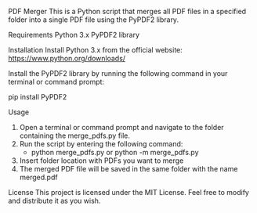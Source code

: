 PDF Merger
This is a Python script that merges all PDF files in a specified folder into a single PDF file using the PyPDF2 library.

Requirements
Python 3.x
PyPDF2 library

Installation
Install Python 3.x from the official website: https://www.python.org/downloads/

Install the PyPDF2 library by running the following command in your terminal or command prompt:

pip install PyPDF2

Usage
1. Open a terminal or command prompt and navigate to the folder containing the merge_pdfs.py file.
2. Run the script by entering the following command:
    - python merge_pdfs.py or python -m merge_pdfs.py
3. Insert folder location with PDFs you want to merge
4. The merged PDF file will be saved in the same folder with the name merged.pdf

License
This project is licensed under the MIT License. Feel free to modify and distribute it as you wish.
